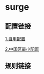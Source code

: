 # surge

## 配置链接

[1.自用配置](https://raw.githubusercontent.com/MHY2253/surge/master/surge.conf)

[2.中国区最小配置](https://raw.githubusercontent.com/MHY2253/surge/master/最小配置.conf)

## 规则链接

